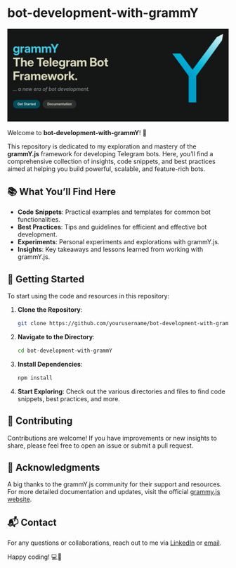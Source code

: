 # bot-development-with-grammY

![grammy.js Logo](assets/images/grammyjs.png)

Welcome to **bot-development-with-grammY**! 🚀

This repository is dedicated to my exploration and mastery of the **grammY.js** framework for developing Telegram bots. Here, you’ll find a comprehensive collection of insights, code snippets, and best practices aimed at helping you build powerful, scalable, and feature-rich bots.

## 📚 What You’ll Find Here

- **Code Snippets**: Practical examples and templates for common bot functionalities.
- **Best Practices**: Tips and guidelines for efficient and effective bot development.
- **Experiments**: Personal experiments and explorations with grammY.js.
- **Insights**: Key takeaways and lessons learned from working with grammY.js.

## 🚀 Getting Started

To start using the code and resources in this repository:

1. **Clone the Repository**:
   ```bash
   git clone https://github.com/yourusername/bot-development-with-grammY.git
   ```

2. **Navigate to the Directory**:
   ```bash
   cd bot-development-with-grammY
   ```

3. **Install Dependencies**:
   ```bash
   npm install
   ```

4. **Start Exploring**: Check out the various directories and files to find code snippets, best practices, and more.

## 🔧 Contributing

Contributions are welcome! If you have improvements or new insights to share, please feel free to open an issue or submit a pull request.

## 🌟 Acknowledgments

A big thanks to the grammY.js community for their support and resources. For more detailed documentation and updates, visit the official [grammy.js website](https://grammy.dev/).

## 📬 Contact

For any questions or collaborations, reach out to me via [LinkedIn](https://www.linkedin.com/in/muhammad-sajid-ali-khan-5145b7135/) or [email](sajidrajput01.and@gmail.com).

Happy coding! 💻🤖